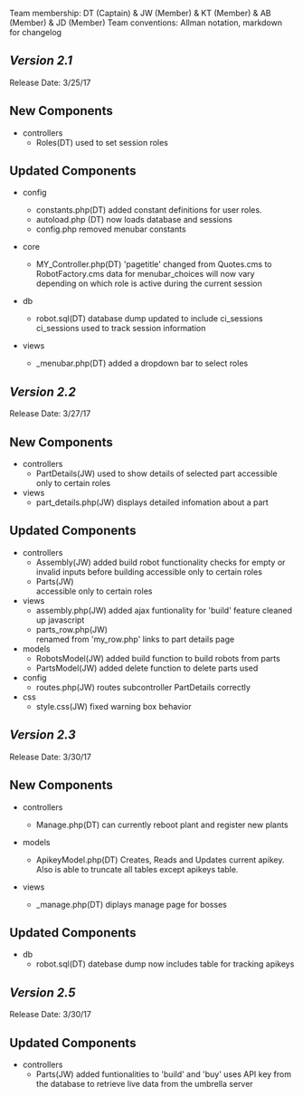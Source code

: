 Team membership:  DT (Captain) & JW (Member) & KT (Member) & AB (Member) & JD (Member)
Team conventions: Allman notation, markdown for changelog  

## *Version 2.1*

Release Date: 3/25/17

## New Components
- controllers
    - Roles(DT)
        used to set session roles

## Updated Components


- config
    - constants.php(DT)
        added constant definitions for user roles.
    - autoload.php (DT)
        now loads database and sessions
    - config.php
        removed menubar constants

- core
    - MY_Controller.php(DT)
        'pagetitle' changed from Quotes.cms to RobotFactory.cms
        data for menubar_choices will now vary depending on which role is active during the current session

- db
    - robot.sql(DT)
        database dump updated to include ci_sessions
        ci_sessions used to track session information

- views
    - _menubar.php(DT)
        added a dropdown bar to select roles

## *Version 2.2*

Release Date: 3/27/17

## New Components
- controllers
    - PartDetails(JW)
        used to show details of selected part
        accessible only to certain roles
- views
    - part_details.php(JW)
        displays detailed infomation about a part

## Updated Components
- controllers
    - Assembly(JW)
        added build robot functionality
        checks for empty or invalid inputs before building
        accessible only to certain roles        
    - Parts(JW)        
        accessible only to certain roles
- views
    - assembly.php(JW)
        added ajax funtionality for 'build' feature
        cleaned up javascript
    - parts_row.php(JW)            
        renamed from 'my_row.php'
        links to part details page
- models
    - RobotsModel(JW)
        added build function to build robots from parts
    - PartsModel(JW)
        added delete function to delete parts used
- config
    - routes.php(JW)
        routes subcontroller PartDetails correctly
- css
    - style.css(JW)
        fixed warning box behavior

## *Version 2.3*

Release Date: 3/30/17

## New Components
- controllers
    - Manage.php(DT)
        can currently reboot plant and register new plants

- models
    - ApikeyModel.php(DT)
        Creates, Reads and Updates current apikey. Also is able to truncate
        all tables except apikeys table.
- views
    - _manage.php(DT)
        diplays manage page for bosses

## Updated Components
- db
    - robot.sql(DT)
        datebase dump now includes table for tracking apikeys

## *Version 2.5*

Release Date: 3/30/17

## Updated Components
- controllers
    - Parts(JW)
        added funtionalities to 'build' and 'buy'
        uses API key from the database to retrieve live data from the umbrella server